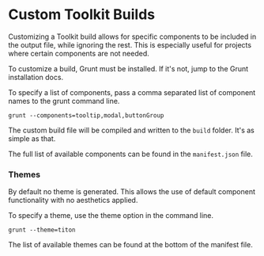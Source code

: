 # Custom Toolkit Builds #

Customizing a Toolkit build allows for specific components to be included in the output file, while ignoring the rest.
This is especially useful for projects where certain components are not needed.

To customize a build, Grunt must be installed. If it's not, jump to the Grunt installation docs.

To specify a list of components, pass a comma separated list of component names to the grunt command line.

    grunt --components=tooltip,modal,buttonGroup

The custom build file will be compiled and written to the `build` folder. It's as simple as that.

The full list of available components can be found in the `manifest.json` file.

### Themes ###

By default no theme is generated. This allows the use of default component functionality with no aesthetics applied.

To specify a theme, use the theme option in the command line.

    grunt --theme=titon

The list of available themes can be found at the bottom of the manifest file.